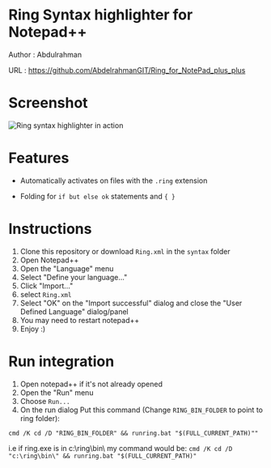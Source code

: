 Ring Syntax highlighter for Notepad++
=====================================

Author : Abdulrahman

URL : https://github.com/AbdelrahmanGIT/Ring_for_NotePad_plus_plus

Screenshot
===========

![Ring syntax highlighter in action](http://i.imgur.com/DqZyyXg.png)

Features
========

- Automatically activates on files with the `.ring` extension

- Folding for `if but else ok` statements and `{ }`

Instructions
============

1. Clone this repository or download `Ring.xml` in the `syntax` folder
2. Open Notepad++
3. Open the "Language" menu
4. Select "Define your language..."
5. Click "Import..."
6. select `Ring.xml`
7. Select "OK" on the "Import successful" dialog and close the "User Defined Language" dialog/panel
8. You may need to restart notepad++
9. Enjoy :)

Run integration
===============

1. Open notepad++ if it's not already opened
2. Open the "Run" menu
3. Choose `Run...`
4. On the run dialog Put this command (Change `RING_BIN_FOLDER` to point to ring folder): 
 
`cmd /K cd /D "RING_BIN_FOLDER" && runring.bat "$(FULL_CURRENT_PATH)""`

i.e if ring.exe is in c:\ring\bin\ my command would be:
`cmd /K cd /D "c:\ring\bin\" && runring.bat "$(FULL_CURRENT_PATH)"`
